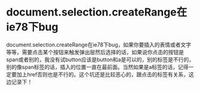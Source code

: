 document.selection.createRange在ie78下bug
===
document.selection.createRange在ie78下bug，如果你要插入的表情或者文字等等，需要点击某个按钮来触发弹出层然后选择的话，如果说你点击的按钮是span或者别的，我没有试button应该是button和a是可以的，别的标签是不行的，别的像span标签的话，插入的位置一直在最前面。当然如果是a标签的话，记得一定要加上href否则也是不行的。这个坑还是比较恶心的，跟点击的标签有关系，这边记录下！
